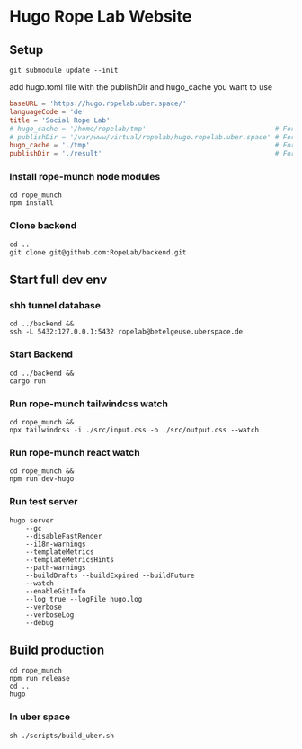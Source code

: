 # Hugo Rope Lab Website

## Setup
```shell
git submodule update --init
```
add hugo.toml file with the publishDir and hugo_cache you want to use 
```toml
baseURL = 'https://hugo.ropelab.uber.space/'
languageCode = 'de'
title = 'Social Rope Lab'
# hugo_cache = '/home/ropelab/tmp'                                # For uberspace
# publishDir = '/var/www/virtual/ropelab/hugo.ropelab.uber.space' # For uberspace
hugo_cache = './tmp'                                              # For local dev
publishDir = './result'                                           # For local dev
```

### Install rope-munch node modules
```shell
cd rope_munch
npm install
```

### Clone backend
```shell
cd ..
git clone git@github.com:RopeLab/backend.git
```

## Start full dev env
### shh tunnel database
```shell
cd ../backend &&
ssh -L 5432:127.0.0.1:5432 ropelab@betelgeuse.uberspace.de
```

### Start Backend
```shell
cd ../backend &&
cargo run
```


### Run rope-munch tailwindcss watch
```shell
cd rope_munch &&
npx tailwindcss -i ./src/input.css -o ./src/output.css --watch
```

### Run rope-munch react watch
```shell
cd rope_munch &&
npm run dev-hugo
```

### Run test server
```shell
hugo server 
    --gc 
    --disableFastRender 
    --i18n-warnings 
    --templateMetrics 
    --templateMetricsHints 
    --path-warnings 
    --buildDrafts --buildExpired --buildFuture 
    --watch 
    --enableGitInfo 
    --log true --logFile hugo.log 
    --verbose 
    --verboseLog 
    --debug
```


## Build production
```shell
cd rope_munch 
npm run release
cd ..
hugo
```

### In uber space
```shell
sh ./scripts/build_uber.sh
```
